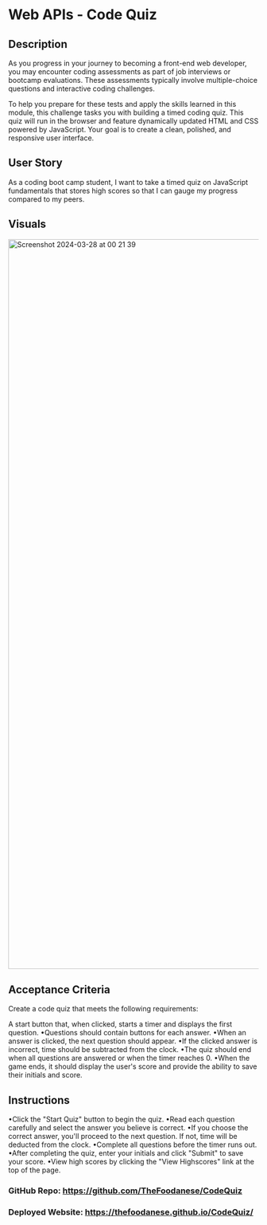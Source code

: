 # Web APIs - Code Quiz
## Description
As you progress in your journey to becoming a front-end web developer, you may encounter coding assessments as part of job interviews or bootcamp evaluations. These assessments typically involve multiple-choice questions and interactive coding challenges.

To help you prepare for these tests and apply the skills learned in this module, this challenge tasks you with building a timed coding quiz. This quiz will run in the browser and feature dynamically updated HTML and CSS powered by JavaScript. Your goal is to create a clean, polished, and responsive user interface.

## User Story
As a coding boot camp student, I want to take a timed quiz on JavaScript fundamentals that stores high scores so that I can gauge my progress compared to my peers.

## Visuals
<img width="1465" alt="Screenshot 2024-03-28 at 00 21 39" src="https://github.com/TheFoodanese/CodeQuiz/assets/152094029/883e488a-e788-4d73-af9a-fee7001c1a31">

## Acceptance Criteria
Create a code quiz that meets the following requirements:

A start button that, when clicked, starts a timer and displays the first question.
•Questions should contain buttons for each answer.
•When an answer is clicked, the next question should appear.
•If the clicked answer is incorrect, time should be subtracted from the clock.
•The quiz should end when all questions are answered or when the timer reaches 0.
•When the game ends, it should display the user's score and provide the ability to save their initials and score.

## Instructions
•Click the "Start Quiz" button to begin the quiz.
•Read each question carefully and select the answer you believe is correct.
•If you choose the correct answer, you'll proceed to the next question. If not, time will be deducted from the clock.
•Complete all questions before the timer runs out.
•After completing the quiz, enter your initials and click "Submit" to save your score.
•View high scores by clicking the "View Highscores" link at the top of the page.

### GitHub Repo: https://github.com/TheFoodanese/CodeQuiz 
### Deployed Website: https://thefoodanese.github.io/CodeQuiz/
